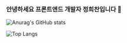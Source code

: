 ### 안녕하세요 프론트엔드 개발자 정희찬입니다 👋

![Anurag's GitHub stats](https://github-readme-stats.vercel.app/api?username=raon9401&show_icons=true&theme=cobalt )

![Top Langs](https://github-readme-stats.vercel.app/api/top-langs/?username=raon9401&layout=compact&theme=algolia)
<!--
**raon9401/raon9401** is a ✨ _special_ ✨ repository because its `README.md` (this file) appears on your GitHub profile.

Here are some ideas to get you started:

- 🔭 I’m currently working on ...
- 🌱 I’m currently learning ...
- 👯 I’m looking to collaborate on ...
- 🤔 I’m looking for help with ...
- 💬 Ask me about ...
- 📫 How to reach me: ...
- 😄 Pronouns: ...
- ⚡ Fun fact: ...
-->
